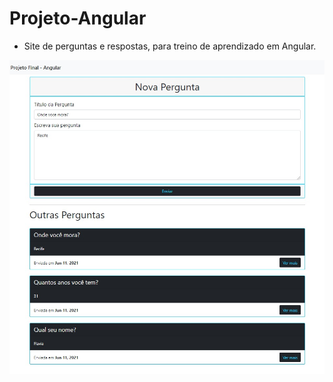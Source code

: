 # Projeto-Angular


- Site de perguntas e respostas, para treino de aprendizado em Angular.


<img src = "front/img/print.jpeg">
